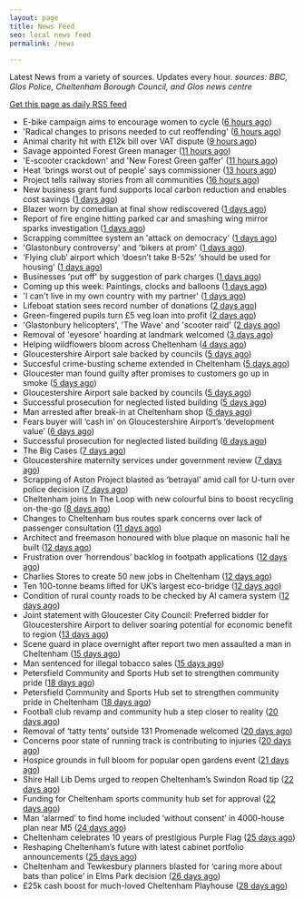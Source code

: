 ```yaml
---
layout: page
title: News Feed
seo: local news feed
permalink: /news

---
```


Latest News from a variety of sources. Updates every hour.
_sources: BBC, Glos Police, Cheltenham Borough Council, and Glos news centre_

[Get this page as daily RSS feed](/daily.rss)

<!-- news_marker starts -->
- E-bike campaign aims to encourage women to cycle ([6 hours ago](https://www.bbc.com/news/articles/c9w11l9y7qno))
- 'Radical changes to prisons needed to cut reoffending' ([6 hours ago](https://www.bbc.com/news/articles/cm2zz75v286o))
- Animal charity hit with £12k bill over VAT dispute ([9 hours ago](https://www.bbc.com/news/articles/cglzy4518y9o))
- Savage appointed Forest Green manager ([11 hours ago](https://www.bbc.com/sport/football/articles/cgjg551p8ejo))
- 'E-scooter crackdown' and 'New Forest Green gaffer' ([11 hours ago](https://www.bbc.com/news/articles/cn7dd1n231mo))
- Heat 'brings worst out of people' says commissioner ([13 hours ago](https://www.bbc.com/news/articles/ckgjjx0ypwpo))
- Project tells railway stories from all communities ([16 hours ago](https://www.bbc.com/news/articles/c0l4z258kypo))
- New business grant fund supports local carbon reduction and enables cost savings ([1 days ago](https://www.cheltenham.gov.uk/news/article/3026/new_business_grant_fund_supports_local_carbon_reduction_and_enables_cost_savings))
- Blazer worn by comedian at final show rediscovered ([1 days ago](https://www.bbc.com/news/articles/c0j44n1y72zo))
- Report of fire engine hitting parked car and smashing wing mirror sparks investigation ([1 days ago](https://gloucesternewscentre.co.uk/report-of-fire-engine-hitting-parked-car-and-smashing-wing-mirror-sparks-investigation/))
- Scrapping committee system an 'attack on democracy' ([1 days ago](https://www.bbc.com/news/articles/c5ykgp79nl8o))
- 'Glastonbury controversy' and 'bikers at prom' ([1 days ago](https://www.bbc.com/news/articles/ce8zz12ldqeo))
- ‘Flying club’ airport which ‘doesn’t take B-52s’ ‘should be used for housing’ ([1 days ago](https://gloucesternewscentre.co.uk/flying-club-airport-which-doesnt-take-b-52s-should-be-used-for-housing/))
- Businesses 'put off' by suggestion of park charges ([1 days ago](https://www.bbc.com/news/articles/c62gz7y2d5zo))
- Coming up this week: Paintings, clocks and balloons ([1 days ago](https://www.bbc.com/news/articles/c36x778377eo))
- 'I can't live in my own country with my partner' ([1 days ago](https://www.bbc.com/news/articles/czrynlevnpgo))
- Lifeboat station sees record number of donations ([2 days ago](https://www.bbc.com/news/articles/cn81zed7x34o))
- Green-fingered pupils turn £5 veg loan into profit ([2 days ago](https://www.bbc.com/news/articles/cj3rnep1lr2o))
- 'Glastonbury helicopters', 'The Wave' and 'scooter raid' ([2 days ago](https://www.bbc.com/news/articles/cy8kek9m1y4o))
- Removal of 'eyesore' hoarding at landmark welcomed ([3 days ago](https://www.bbc.com/news/articles/cvg4qxpgzzyo))
- Helping wildflowers bloom across Cheltenham ([4 days ago](https://www.cheltenham.gov.uk/news/article/3025/helping_wildflowers_bloom_across_cheltenham))
- Gloucestershire Airport sale backed by councils ([5 days ago](https://gloucesternewscentre.co.uk/gloucestershire-airport-sale-backed-by-councils/))
- Succesful crime-busting scheme extended in Cheltenham ([5 days ago](https://gloucesternewscentre.co.uk/succesful-crime-busting-scheme-extended-in-cheltenham/))
- Gloucester man found guilty after promises to customers go up in smoke ([5 days ago](https://gloucesternewscentre.co.uk/gloucester-man-found-guilty-after-promises-to-customers-go-up-in-smoke/))
- Gloucestershire Airport sale backed by councils ([5 days ago](https://www.cheltenham.gov.uk/news/article/3024/gloucestershire_airport_sale_backed_by_councils))
- Successful prosecution for neglected listed building ([5 days ago](https://gloucesternewscentre.co.uk/successful-prosecution-for-neglected-listed-building/))
- Man arrested after break-in at Cheltenham shop ([5 days ago](https://gloucesternewscentre.co.uk/man-arrested-after-break-in-at-cheltenham-shop/))
- Fears buyer will ‘cash in’ on Gloucestershire Airport’s ‘development value’ ([6 days ago](https://gloucesternewscentre.co.uk/fears-buyer-will-cash-in-on-gloucestershire-airports-development-value/))
- Successful prosecution for neglected listed building ([6 days ago](https://www.cheltenham.gov.uk/news/article/3023/successful_prosecution_for_neglected_listed_building))
- The Big Cases ([7 days ago](https://www.bbc.co.uk/iplayer/episode/m001z7w2))
- Gloucestershire maternity services under government review ([7 days ago](https://www.bbc.co.uk/sounds/play/p0ll39jx))
- Scrapping of Aston Project blasted as ‘betrayal’ amid call for U-turn over police decision ([7 days ago](https://gloucesternewscentre.co.uk/scrapping-of-aston-project-blasted-as-betrayal-amid-call-for-u-turn-over-police-decision/))
- Cheltenham joins In The Loop with new colourful bins to boost recycling on-the-go ([8 days ago](https://www.cheltenham.gov.uk/news/article/3022/cheltenham_joins_in_the_loop_with_new_colourful_bins_to_boost_recycling_on-the-go))
- Changes to Cheltenham bus routes spark concerns over lack of passenger consultation ([11 days ago](https://gloucesternewscentre.co.uk/changes-to-cheltenham-bus-routes-spark-concerns-over-lack-of-passenger-consultation/))
- Architect and freemason honoured with blue plaque on masonic hall he built ([12 days ago](https://gloucesternewscentre.co.uk/architect-and-freemason-honoured-with-blue-plaque-on-masonic-hall-he-built/))
- Frustration over ‘horrendous’ backlog in footpath applications ([12 days ago](https://gloucesternewscentre.co.uk/frustration-over-horrendous-backlog-in-footpath-applications/))
- Charlies Stores to create 50 new jobs in Cheltenham ([12 days ago](https://gloucesternewscentre.co.uk/charlies-stores-to-create-50-new-jobs-in-cheltenham/))
- Ten 100-tonne beams lifted for UK’s largest eco-bridge ([12 days ago](https://www.bbc.co.uk/sounds/play/p0lk57bp))
- Condition of rural county roads to be checked by AI camera system ([12 days ago](https://gloucesternewscentre.co.uk/condition-of-rural-county-roads-to-be-checked-by-ai-camera-system/))
- Joint statement with Gloucester City Council: Preferred bidder for Gloucestershire Airport to deliver soaring potential for economic benefit to region ([13 days ago](https://www.cheltenham.gov.uk/news/article/3021/joint_statement_with_gloucester_city_council_preferred_bidder_for_gloucestershire_airport_to_deliver_soaring_potential_for_economic_benefit_to_region))
- Scene guard in place overnight after report two men assaulted a man in Cheltenham ([15 days ago](https://gloucesternewscentre.co.uk/scene-guard-in-place-overnight-after-report-two-men-assaulted-a-man-in-cheltenham/))
- Man sentenced for illegal tobacco sales ([15 days ago](https://gloucesternewscentre.co.uk/man-sentenced-for-illegal-tobacco-sales/))
- Petersfield Community and Sports Hub set to strengthen community pride ([18 days ago](https://gloucesternewscentre.co.uk/petersfield-community-and-sports-hub-set-to-strengthen-community-pride/))
- Petersfield Community and Sports Hub set to strengthen community pride in Cheltenham ([18 days ago](https://www.cheltenham.gov.uk/news/article/3020/petersfield_community_and_sports_hub_set_to_strengthen_community_pride_in_cheltenham))
- Football club revamp and community hub a step closer to reality ([20 days ago](https://gloucesternewscentre.co.uk/football-club-revamp-and-community-hub-a-step-closer-to-reality/))
- Removal of ‘tatty tents’ outside 131 Promenade welcomed ([20 days ago](https://gloucesternewscentre.co.uk/removal-of-tatty-tents-outside-131-promenade-welcomed/))
- Concerns poor state of running track is contributing to injuries ([20 days ago](https://gloucesternewscentre.co.uk/concerns-poor-state-of-running-track-is-contributing-to-injuries/))
- Hospice grounds in full bloom for popular open gardens event ([21 days ago](https://gloucesternewscentre.co.uk/hospice-grounds-in-full-bloom-for-popular-open-gardens-event/))
- Shire Hall Lib Dems urged to reopen Cheltenham’s Swindon Road tip ([22 days ago](https://gloucesternewscentre.co.uk/shire-hall-lib-dems-urged-to-reopen-cheltenhams-swindon-road-tip/))
- Funding for Cheltenham sports community hub set for approval ([22 days ago](https://gloucesternewscentre.co.uk/funding-for-cheltenham-sports-community-hub-set-for-approval/))
- Man ‘alarmed’ to find home included ‘without consent’ in 4000-house plan near M5 ([24 days ago](https://gloucesternewscentre.co.uk/man-alarmed-to-find-home-included-without-consent-in-4000-house-plan-near-m5/))
- Cheltenham celebrates 10 years of prestigious Purple Flag ([25 days ago](https://www.cheltenham.gov.uk/news/article/3019/cheltenham_celebrates_10_years_of_prestigious_purple_flag))
- Reshaping Cheltenham’s future with latest cabinet portfolio announcements ([25 days ago](https://www.cheltenham.gov.uk/news/article/3018/reshaping_cheltenhams_future_with_latest_cabinet_portfolio_announcements))
- Cheltenham and Tewkesbury planners blasted for ‘caring more about bats than police’ in Elms Park decision ([26 days ago](https://gloucesternewscentre.co.uk/cheltenham-and-tewkesbury-planners-blasted-for-caring-more-about-bats-than-police-in-elms-park-decision/))
- £25k cash boost for much-loved Cheltenham Playhouse ([28 days ago](https://www.cheltenham.gov.uk/news/article/3017/25k_cash_boost_for_much-loved_cheltenham_playhouse))

<!-- news_marker ends -->
